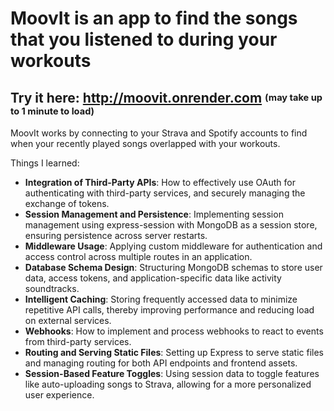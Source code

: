 # MoovIt is an app to find the songs that you listened to during your workouts
## Try it here: http://moovit.onrender.com <sup><sub>(may take up to 1 minute to load)</sub></sup>

MoovIt works by connecting to your Strava and Spotify accounts to find when your recently played songs overlapped with your workouts.

Things I learned: 
- **Integration of Third-Party APIs**: How to effectively use OAuth for authenticating with third-party services, and securely managing the exchange of tokens.
- **Session Management and Persistence**: Implementing session management using express-session with MongoDB as a session store, ensuring persistence across server restarts.
- **Middleware Usage**: Applying custom middleware for authentication and access control across multiple routes in an application.
- **Database Schema Design**: Structuring MongoDB schemas to store user data, access tokens, and application-specific data like activity soundtracks.
- **Intelligent Caching**: Storing frequently accessed data to minimize repetitive API calls, thereby improving performance and reducing load on external services.
- **Webhooks**: How to implement and process webhooks to react to events from third-party services.
- **Routing and Serving Static Files**: Setting up Express to serve static files and managing routing for both API endpoints and frontend assets.
- **Session-Based Feature Toggles**: Using session data to toggle features like auto-uploading songs to Strava, allowing for a more personalized user experience.


